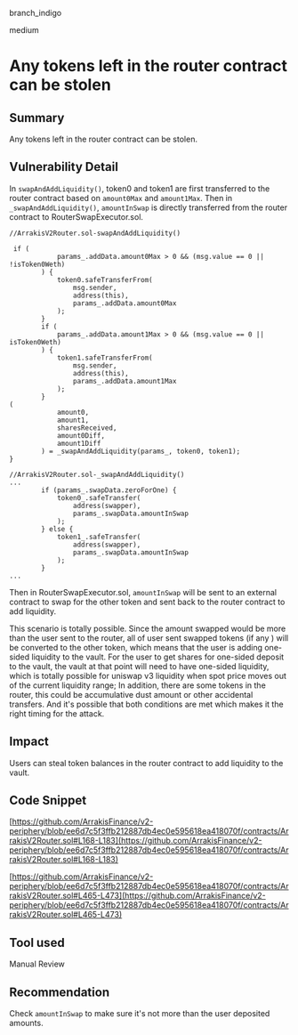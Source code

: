 branch_indigo

medium

# Any tokens left in the router contract can be stolen

## Summary
Any tokens left in the router contract can be stolen.
## Vulnerability Detail

In `swapAndAddLiquidity()`, token0 and token1 are first transferred to the router contract based on `amount0Max` and `amount1Max`. Then in `_swapAndAddLiquidity()`, `amountInSwap` is directly transferred from the router contract to RouterSwapExecutor.sol. 

```solidity
//ArrakisV2Router.sol-swapAndAddLiquidity()

 if (
            params_.addData.amount0Max > 0 && (msg.value == 0 || !isToken0Weth)
        ) {
            token0.safeTransferFrom(
                msg.sender,
                address(this),
                params_.addData.amount0Max
            );
        }
        if (
            params_.addData.amount1Max > 0 && (msg.value == 0 || isToken0Weth)
        ) {
            token1.safeTransferFrom(
                msg.sender,
                address(this),
                params_.addData.amount1Max
            );
        }
(
            amount0,
            amount1,
            sharesReceived,
            amount0Diff,
            amount1Diff
        ) = _swapAndAddLiquidity(params_, token0, token1);
}
```
```solidity
//ArrakisV2Router.sol-_swapAndAddLiquidity()
...
        if (params_.swapData.zeroForOne) {
            token0_.safeTransfer(
                address(swapper),
                params_.swapData.amountInSwap
            );
        } else {
            token1_.safeTransfer(
                address(swapper),
                params_.swapData.amountInSwap
            );
        }
...
```
Then in RouterSwapExecutor.sol, `amountInSwap` will be sent to an external contract to swap for the other token and sent back to the router contract to add liquidity. 

This scenario is totally possible. Since the amount swapped would be more than the user sent to the router, all of user sent swapped tokens (if any ) will be converted to the other token, which means that the user is adding one-sided liquidity to the vault. For the user to get shares for one-sided deposit to the vault, the vault at that point will need to have one-sided liquidity, which is totally possible for uniswap v3 liquidity when spot price moves out of the current liquidity range; In addition, there are some tokens in the router, this could be accumulative dust amount or other accidental transfers. And it's possible that both conditions are met which makes it the right timing for the attack.

## Impact
Users can steal token balances in the router contract to add liquidity to the vault. 
## Code Snippet
[https://github.com/ArrakisFinance/v2-periphery/blob/ee6d7c5f3ffb212887db4ec0e595618ea418070f/contracts/ArrakisV2Router.sol#L168-L183](https://github.com/ArrakisFinance/v2-periphery/blob/ee6d7c5f3ffb212887db4ec0e595618ea418070f/contracts/ArrakisV2Router.sol#L168-L183)

[https://github.com/ArrakisFinance/v2-periphery/blob/ee6d7c5f3ffb212887db4ec0e595618ea418070f/contracts/ArrakisV2Router.sol#L465-L473](https://github.com/ArrakisFinance/v2-periphery/blob/ee6d7c5f3ffb212887db4ec0e595618ea418070f/contracts/ArrakisV2Router.sol#L465-L473)
## Tool used

Manual Review

## Recommendation
Check `amountInSwap` to make sure it's not more than the user deposited amounts. 